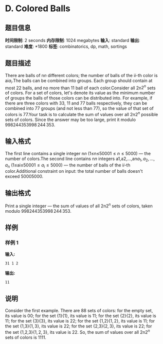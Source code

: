 # D. Colored Balls

## 题目信息

**时间限制**: 2 seconds
**内存限制**: 1024 megabytes
**输入**: standard
**输出**: standard
**难度**: *1800
**标签**: combinatorics, dp, math, sortings

## 题目描述

There are balls of n$n$ different colors; the number of balls of the i$i$-th color is ai$a_i$.The balls can be combined into groups. Each group should contain at most 2$2$ balls, and no more than 1$1$ ball of each color.Consider all 2n$2^n$ sets of colors. For a set of colors, let's denote its value as the minimum number of groups the balls of those colors can be distributed into. For example, if there are three colors with 3$3$, 1$1$ and 7$7$ balls respectively, they can be combined into 7$7$ groups (and not less than 7$7$), so the value of that set of colors is 7$7$.Your task is to calculate the sum of values over all 2n$2^n$ possible sets of colors. Since the answer may be too large, print it modulo 998244353$998\,244\,353$.

## 输入格式

The first line contains a single integer n$n$ (1≤n≤5000$1 \le n \le 5000$) — the number of colors.The second line contains n$n$ integers a1,a2,…,an$a_1, a_2, \dots, a_n$ (1≤ai≤5000$1 \le a_i \le 5000$) — the number of balls of the i$i$-th color.Additional constraint on input: the total number of balls doesn't exceed 5000$5000$.

## 输出格式

Print a single integer — the sum of values of all 2n$2^n$ sets of colors, taken modulo 998244353$998\,244\,353$.

## 样例

### 样例 1

**输入:**
```
31 1 2
```

**输出:**
```
11
```

## 说明

Consider the first example. There are 8$8$ sets of colors: for the empty set, its value is 0$0$; for the set {1}$\{1\}$, its value is 1$1$; for the set {2}$\{2\}$, its value is 1$1$; for the set {3}$\{3\}$, its value is 2$2$; for the set {1,2}$\{1,2\}$, its value is 1$1$; for the set {1,3}$\{1,3\}$, its value is 2$2$; for the set {2,3}$\{2,3\}$, its value is 2$2$; for the set {1,2,3}$\{1,2,3\}$, its value is 2$2$. So, the sum of values over all 2n$2^n$ sets of colors is 11$11$.
